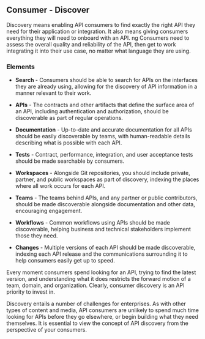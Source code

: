 ## Consumer - Discover 
Discovery means enabling API consumers to find exactly the right API they need for
their application or integration. It also means giving consumers everything they will need to onboard with an API. ng Consumers need to assess the overall quality and reliability of the API, then get to work integrating it into their use case, no matter what language they are using. 

### Elements 
 

- **Search** - Consumers should be able to search for APIs on the interfaces they are already using, allowing for the discovery of API information in a manner relevant to their work. 
- **APIs** - The contracts and other artifacts that define the surface area of an API, including authentication and authorization, should be discoverable as part of regular operations. 
- **Documentation** - Up-to-date and accurate documentation for all APIs should be easily discoverable by teams, with human-readable details describing what is possible with each API. 
- **Tests** - Contract, performance, integration, and user acceptance tests should be made searchable by consumers. 
- **Workspaces** - Alongside Git repositories, you should include private, partner, and public workspaces as part of discovery, indexing the places where all work occurs for each API. 
- **Teams** - The teams behind APIs, and any partner or public contributors, should be made discoverable alongside documentation and other data, encouraging engagement. 
- **Workflows** - Common workflows using APIs should be made discoverable, helping business and technical stakeholders implement those they need.
 
- **Changes** - Multiple versions of each API should be made discoverable, indexing each API release and the communications surrounding it to help consumers easily get up to speed. 
 
Every moment consumers spend looking for an API, trying to find the latest version, and understanding what it does restricts the forward motion of a team, domain, and organization. Clearly, consumer discovery is an API priority to invest in.

Discovery entails a number of challenges for enterprises. As with other types of content and media, API consumers are unlikely to spend much time looking for APIs before they go elsewhere, or begin building what they need themselves. It is essential to view the concept of API discovery from the perspective of your consumers. 
